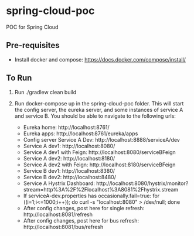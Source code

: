 # spring-cloud-poc
POC for Spring Cloud

## Pre-requisites
- Install docker and compose: https://docs.docker.com/compose/install/ 

## To Run
1.  Run ./gradlew clean build

2.  Run docker-compose up in the spring-cloud-poc folder.  This will start the config server, the eureka server,
    and some instances of service A and service B.  You should be able to navigate to the following urls:

    * Eureka home:                                              http://localhost:8761/
    * Eureka apps:                                              http://localhost:8761/eureka/apps
    * Config server Service A Dev:                              http://localhost:8888/serviceA/dev
    * Service A dev1:                                           http://localhost:8080/
    * Service A dev1 with Feign:                                http://localhost:8080/serviceBFeign
    * Service A dev2:                                           http://localhost:8180/
    * Service A dev2 with Feign:                                http://localhost:8180/serviceBFeign
    * Service B dev1:                                           http://localhost:8380/
    * Service B dev2:                                           http://localhost:8480/
    * Service A Hystrix Dashboard:                              http://localhost:8080/hystrix/monitor?stream=http%3A%2F%2Flocalhost%3A8081%2Fhystrix.stream
    * If serviceA-dev.properties has occasionally.fail=true:    for ((i=1;i<=1000;i++)); do   curl -s "localhost:8080" > /dev/null; done
    * After config changes, post here for single refresh:       http://localhost:8081/refresh
    * After config changes, post here for bus refresh:          http://localhost:8081/bus/refresh